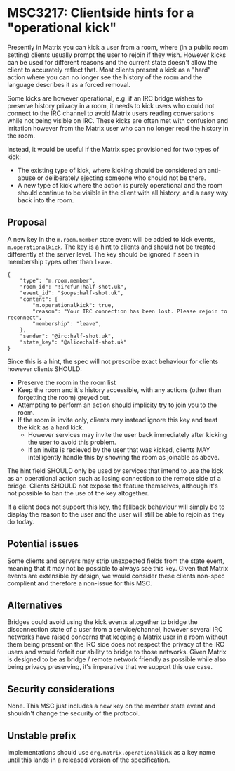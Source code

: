 # MSC3217: Clientside hints for a "operational kick"

Presently in Matrix you can kick a user from a room, where (in a public room setting) clients usually
prompt the user to rejoin if they wish. However kicks can be used for different reasons and the
current state doesn't allow the client to accurately reflect that. Most clients present a kick
as a "hard" action where you can no longer see the history of the room and the language describes
it as a forced removal.

Some kicks are however operational, e.g. if an IRC bridge wishes to preserve history privacy in a room,
it needs to kick users who could not connect to the IRC channel to avoid Matrix users reading conversations
while not being visible on IRC. These kicks are often met with confusion and irritation however from
the Matrix user who can no longer read the history in the room.

Instead, it would be useful if the Matrix spec provisioned for two types of kick:

- The existing type of kick, where kicking should be considered an anti-abuse or deliberately
  ejecting someone who should not be there.
- A new type of kick where the action is purely operational and the room should continue to be
  visible in the client with all history, and a easy way back into the room.


## Proposal

A new key in the `m.room.member` state event will be added to kick events, `m.operationalkick`. The key
is a hint to clients and should not be treated differently at the server level. The key should be ignored
if seen in membership types other than `leave`.

```json5
{
    "type": "m.room.member",
    "room_id": "!ircfun:half-shot.uk",
    "event_id": "$oops:half-shot.uk",
    "content": {
        "m.operationalkick": true,
        "reason": "Your IRC connection has been lost. Please rejoin to reconnect",
        "membership": "leave",
    },
    "sender": "@irc:half-shot.uk",
    "state_key": "@alice:half-shot.uk"
}
```

Since this is a hint, the spec will not prescribe exact behaviour for clients however clients SHOULD:
- Preserve the room in the room list
- Keep the room and it's history accessible, with any actions (other than forgetting the room) greyed out.
- Attempting to perform an action should implicity try to join you to the room.
- If the room is invite only, clients may instead ignore this key and treat the kick as a hard kick.
  - However services may invite the user back immediately after kicking the user to avoid this problem.
  - If an invite is recieved by the user that was kicked, clients MAY intelligently handle this by showing
    the room as joinable as above.

The hint field SHOULD only be used by services that intend to use the kick as an operational action such
as losing connection to the remote side of a bridge. Clients SHOULD not expose the feature themselves, although
it's not possible to ban the use of the key altogether.

If a client does not support this key, the fallback behaviour will simply be to display the reason to the user
and the user will still be able to rejoin as they do today.


## Potential issues

Some clients and servers may strip unexpected fields from the state event, meaning that it may not be possible
to always see this key. Given that Matrix events are extensible by design, we would consider these clients non-spec
complient and therefore a non-issue for this MSC.

## Alternatives

Bridges could avoid using the kick events altogether to bridge the disconnection state of a user from a service/channel,
however several IRC networks have raised concerns that keeping a Matrix user in a room without them being
present on the IRC side does not respect the privacy of the IRC users and would forfeit our ability to bridge
to those networks. Given Matrix is designed to be as bridge / remote network friendly as possible while also being
privacy preserving, it's imperative that we support this use case.

## Security considerations

None. This MSC just includes a new key on the member state event and shouldn't change the security of the protocol.

## Unstable prefix

Implementations should use `org.matrix.operationalkick` as a key name until this lands in a 
released version of the specification.
